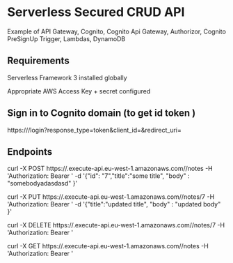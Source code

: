 # Serverless Secured CRUD API

Example of API Gateway, Cognito, Cognito Api Gateway, Authorizor, Cognito PreSignUp Trigger, Lambdas, DynamoDB

## Requirements

Serverless Framework 3 installed globally

Appropriate AWS Access Key + secret configured



## Sign in to Cognito domain (to get id token )

https://<cognito domain>/login?response_type=token&client_id=<cognito client id>&redirect_uri=<callback url>


## Endpoints

curl -X POST https://<api gw id>.execute-api.eu-west-1.amazonaws.com/<stage>/notes -H 'Authorization: Bearer <id token>' -d '{"id": "7","title":"some title", "body" : "somebodyadasdasd"  }'

curl -X PUT https://<api gw id>.execute-api.eu-west-1.amazonaws.com/<stage>/notes/7 -H 'Authorization: Bearer <id token>' -d '{"title":"updated title", "body" : "updated body"  }'

curl -X DELETE https://<api gw id>.execute-api.eu-west-1.amazonaws.com/<stage>/notes/7 -H 'Authorization: Bearer <id token>'

curl -X GET https://<api gw id>.execute-api.eu-west-1.amazonaws.com/<stage>/notes -H 'Authorization: Bearer <id token>'